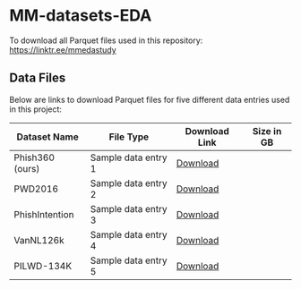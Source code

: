 # MM-datasets-EDA

To download all Parquet files used in this repository: https://linktr.ee/mmedastudy

## Data Files

Below are links to download Parquet files for five different data entries used in this project:

| Dataset Name | File Type              | Download Link                             | Size in GB   |
|--------------|------------------------|-------------------------------------------|--------------|
| Phish360 (ours) | Sample data entry 1    | [Download](link-to-parquet-file-1)        | 
| PWD2016       | Sample data entry 2    | [Download](link-to-parquet-file-2)        |
| PhishIntention | Sample data entry 3    | [Download](link-to-parquet-file-3)        |
| VanNL126k | Sample data entry 4    | [Download](link-to-parquet-file-4)        |
| PILWD-134K | Sample data entry 5    | [Download](link-to-parquet-file-5)        |
